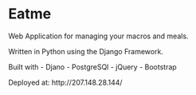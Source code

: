 <h1>Eatme</h1> 
<p>Web Application for managing your macros and meals.</p>
<p>Written in Python using the Django Framework.</p
                                                  
<h1>Built with</h1>
- Djano
- PostgreSQl
- jQuery
- Bootstrap


<p>Deployed at: http://207.148.28.144/</p>
